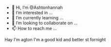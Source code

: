 - 👋 Hi, I’m @Ashtonhannah
- 👀 I’m interested in ...
- 🌱 I’m currently learning ...
- 💞️ I’m looking to collaborate on ...
- 📫 How to reach me ...

<!---
Ashtonhannah/Ashtonhannah is a ✨ special ✨ repository because its `README.md` (this file) appears on your GitHub profile.
You can click the Preview link to take a look at your changes.
--->
Hay I'm agton I'm a good kid and better st fornight

